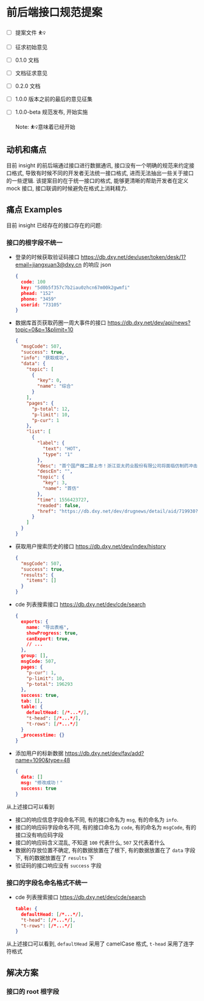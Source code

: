 # 前后端接口规范提案



- [ ] 提案文件 ⛹️‍♀️

- [ ] 征求初始意见

- [ ] 0.1.0 文档

- [ ] 文档征求意见

- [ ] 0.2.0 文档

- [ ] 1.0.0 版本之前的最后的意见征集

- [ ] 1.0.0-beta 规范发布, 开始实施

  

  Note: ⛹️‍♀️意味着已经开始

## 动机和痛点



目前 insight 的前后端通过接口进行数据通讯, 接口没有一个明确的规范来约定接口格式, 导致有时候不同的开发者无法统一接口格式, 进而无法抽出一些关于接口的一些逻辑. 该提案目的在于统一接口的格式, 能够更清晰的帮助开发者在定义 mock 接口, 接口联调的时候避免在格式上消耗精力.



## 痛点 Examples

目前 insight 已经存在的接口存在的问题:



### 接口的根字段不统一



* 登录的时候获取验证码接口 https://db.dxy.net/dev/user/token/desk/1?email=jiangxuan3@dxy.cn 的响应 json 

  ```json
  {
    code: 100
    key: "5d0b5f357c7b2iau0zhcn67m00k2gwmfi"
    phead: "152"
    phone: "3459"
    userid: "73105"
  }
  ```

* 数据库首页获取药圈一周大事件的接口 https://db.dxy.net/dev/api/news?topic=0&p=1&plimit=10

  ```json
  {
    "msgCode": 507,
    "success": true,
    "info": "获取成功",
    "data": {
      "topic": [
        {
          "key": 0,
          "name": "综合"
        }
      ],
      "pages": {
        "p-total": 12,
        "p-limit": 10,
        "p-cur": 1
      },
      "list": [
        {
          "label": {
            "text": "HOT",
            "type": "1"
          },
          "desc": "首个国产雌二醇上市！浙江亚太药业股份有限公司将面临仿制药冲击",
          "descEn": "",
          "topic": {
            "key": 3,
            "name": "首仿"
          },
          "time": 1556423727,
          "readed": false,
          "href": "https://db.dxy.net/dev/drugnews/detail/aid/719930?isDynamics=1"
        }
      ]
    }
  }
  ```

* 获取用户搜索历史的接口 https://db.dxy.net/dev/index/history

  ```json
  {
    "msgCode": 507,
    "success": true,
    "results": {
      "items": []
    }
  }
  ```

  

* cde 列表搜索接口 https://db.dxy.net/dev/cde/search

  ```json
  {
    exports: {
      name: "导出表格",
      showProgress: true,
      canExport: true,
      // ...
    },
    group: [],
    msgCode: 507,
    pages: {
      "p-cur": 1,
      "p-limit": 10,
      "p-total": 196293
    },
    success: true,
    tab: [],
    table: {
      defaultHead: [/*...*/],
      "t-head": [/*...*/],
      "t-rows": [/*...*/]
    }
    _processtime: {}
  }
  ```

  

* 添加用户的标新数据 https://db.dxy.net/dev/fav/add?name=1090&type=48

  ```json
  {
    data: []
    msg: "修改成功！"
    success: true
  }
  ```

  

从上述接口可以看到



* 接口的响应信息字段命名不同, 有的接口命名为 `msg`, 有的命名为 `info`.
* 接口的响应码字段命名不同, 有的接口命名为 `code`, 有的命名为 `msgCode`, 有的接口没有响应码字段
* 接口的响应码含义混乱, 不知道 `100` 代表什么, `507` 又代表着什么
* 数据的存放位置不确定, 有的数据放置在了根下, 有的数据放置在了 `data` 字段下, 有的数据放置在了 `results` 下
* 验证码的接口响应没有 `success` 字段



### 接口的字段名命名格式不统一



* cde 列表搜索接口 https://db.dxy.net/dev/cde/search

  ```json
  table: {
    defaultHead: [/*...*/],
    "t-head": [/*...*/],
    "t-rows": [/*...*/]
  }
  ```



从上述接口可以看到, `defaultHead` 采用了 camelCase 格式, `t-head` 采用了连字符格式



## 解决方案



### 接口的 root 根字段




